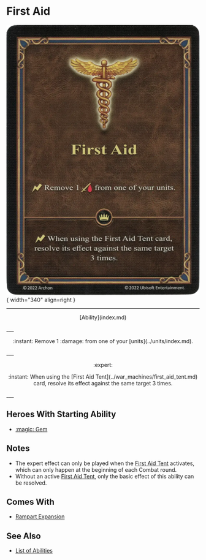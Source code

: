# First Aid

![First Aid](../assets/abilities-first_aid.webp){ width="340" align=right }

___
<p style="text-align: center;" markdown>[Ability](index.md)</p>
___
<p style="text-align: center;" markdown>:instant: Remove 1 :damage: from one of your [units](../units/index.md).</p>
___
<p style="text-align: center;" markdown> :expert: </p>

<p style="text-align: center;" markdown>:instant: When using the [First Aid Tent](../war_machines/first_aid_tent.md) card, resolve its effect against the same target 3 times.</p>
___


## Heroes With Starting Ability

- [:magic: Gem](../heroes/gem.md)


## Notes

- The expert effect can only be played when the [First Aid Tent](../war_machines/first_aid_tent.md) activates, which can only happen at the beginning of each Combat round.
- Without an active [First Aid Tent](../war_machines/first_aid_tent.md), only the basic effect of this ability can be resolved. 


## Comes With

- [Rampart Expansion](../content/rampart_expansion.md)


## See Also

- [List of Abilities](index.md)
